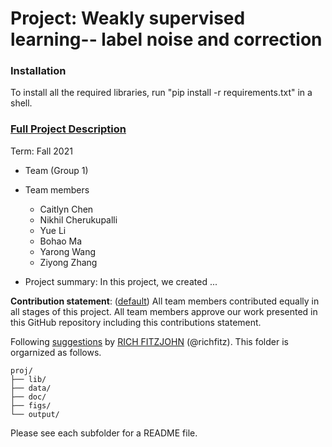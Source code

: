 # Project: Weakly supervised learning-- label noise and correction

### Installation
To install all the required libraries, run "pip install -r requirements.txt" in a shell.


### [Full Project Description](doc/project3_desc.md)
Term: Fall 2021

+ Team (Group 1)
+ Team members
	+ Caitlyn Chen
	+ Nikhil Cherukupalli
	+ Yue Li
	+ Bohao Ma
	+ Yarong Wang
	+ Ziyong Zhang

+ Project summary: In this project, we created ...
	
**Contribution statement**: ([default](doc/a_note_on_contributions.md)) All team members contributed equally in all stages of this project. All team members approve our work presented in this GitHub repository including this contributions statement. 

Following [suggestions](http://nicercode.github.io/blog/2013-04-05-projects/) by [RICH FITZJOHN](http://nicercode.github.io/about/#Team) (@richfitz). This folder is orgarnized as follows.

```
proj/
├── lib/
├── data/
├── doc/
├── figs/
└── output/
```

Please see each subfolder for a README file.
